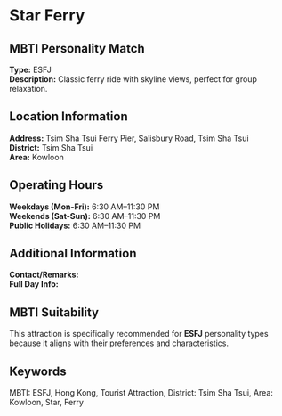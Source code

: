 # Star Ferry

## MBTI Personality Match
**Type:** ESFJ  
**Description:** Classic ferry ride with skyline views, perfect for group relaxation.

## Location Information
**Address:** Tsim Sha Tsui Ferry Pier, Salisbury Road, Tsim Sha Tsui  
**District:** Tsim Sha Tsui  
**Area:** Kowloon

## Operating Hours
**Weekdays (Mon-Fri):** 6:30 AM–11:30 PM  
**Weekends (Sat-Sun):** 6:30 AM–11:30 PM  
**Public Holidays:** 6:30 AM–11:30 PM

## Additional Information
**Contact/Remarks:**   
**Full Day Info:** 

## MBTI Suitability
This attraction is specifically recommended for **ESFJ** personality types because it aligns with their preferences and characteristics.

## Keywords
MBTI: ESFJ, Hong Kong, Tourist Attraction, District: Tsim Sha Tsui, Area: Kowloon, Star, Ferry
